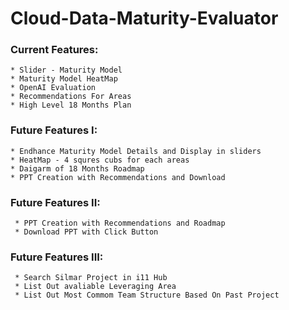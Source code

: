 # Cloud-Data-Maturity-Evaluator
### Current Features:
    * Slider - Maturity Model
    * Maturity Model HeatMap
    * OpenAI Evaluation
    * Recommendations For Areas
    * High Level 18 Months Plan
    
### Future Features I:
    * Endhance Maturity Model Details and Display in sliders
    * HeatMap - 4 squres cubs for each areas
    * Daigarm of 18 Months Roadmap
    * PPT Creation with Recommendations and Download 

### Future Features II:
     * PPT Creation with Recommendations and Roadmap
     * Download PPT with Click Button
     
### Future Features III:     
     * Search Silmar Project in i11 Hub
     * List Out avaliable Leveraging Area
     * List Out Most Commom Team Structure Based On Past Project

    
